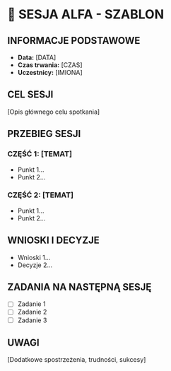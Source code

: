 # 📝 SESJA ALFA - SZABLON

## INFORMACJE PODSTAWOWE
- **Data:** [DATA]
- **Czas trwania:** [CZAS]
- **Uczestnicy:** [IMIONA]

## CEL SESJI
[Opis głównego celu spotkania]

## PRZEBIEG SESJI
### CZĘŚĆ 1: [TEMAT]
- Punkt 1...
- Punkt 2...

### CZĘŚĆ 2: [TEMAT]  
- Punkt 1...
- Punkt 2...

## WNIOSKI I DECYZJE
- Wnioski 1...
- Decyzje 2...

## ZADANIA NA NASTĘPNĄ SESJĘ
- [ ] Zadanie 1
- [ ] Zadanie 2
- [ ] Zadanie 3

## UWAGI
[Dodatkowe spostrzeżenia, trudności, sukcesy]
